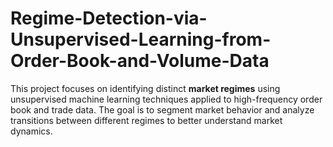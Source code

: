 # Regime-Detection-via-Unsupervised-Learning-from-Order-Book-and-Volume-Data
This project focuses on identifying distinct **market regimes** using unsupervised machine learning techniques applied to high-frequency order book and trade data. The goal is to segment market behavior and analyze transitions between different regimes to better understand market dynamics.
